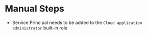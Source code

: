 # Manual Steps

* Service Principal needs to be added to the `Cloud application administrator` built-in role
